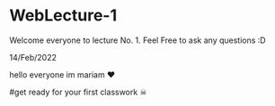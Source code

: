 # WebLecture-1
Welcome everyone to lecture No. 1. Feel Free to ask any questions :D

14/Feb/2022




hello everyone 
im mariam ❤


#get ready for your first classwork ☠
